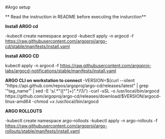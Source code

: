 #Argo setup

** Read the instruction in README before executing the insturction**

**Install ARGO cd**

-kubectl create namespace argocd
-kubectl apply -n argocd -f https://raw.githubusercontent.com/argoproj/argo-cd/stable/manifests/install.yaml

**Install ARGO CD**

kubectl apply -n argocd -f https://raw.githubusercontent.com/argoproj-labs/argocd-notifications/stable/manifests/install.yaml

**ARGO CLI on workstation to connect**
-VERSION=$(curl --silent "https://api.github.com/repos/argoproj/argo-cd/releases/latest" | grep '"tag_name"' | sed -E 's/.*"([^"]+)".*/\1/')
-curl -sSL -o /usr/local/bin/argocd https://github.com/argoproj/argo-cd/releases/download/$VERSION/argocd-linux-amd64
-chmod +x /usr/local/bin/argocd

**ARGO ROLLOUTS**

-kubectl create namespace argo-rollouts
-kubectl apply -n argo-rollouts -f https://raw.githubusercontent.com/argoproj/argo-rollouts/stable/manifests/install.yaml
